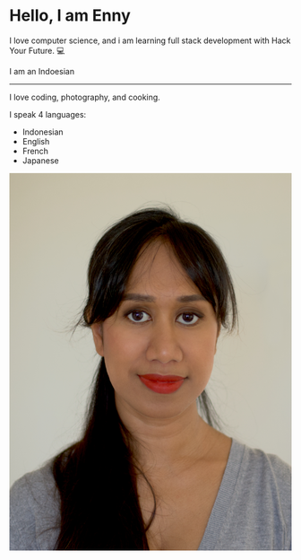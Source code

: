 # Hello, I am Enny

I love computer science, and i am learning full stack development with Hack Your
Future. 💻

I am an Indoesian

---

I love coding, photography, and cooking.

I speak 4 languages:

- Indonesian
- English
- French
- Japanese

![my picture](./img/ennyphoto.jpg)
